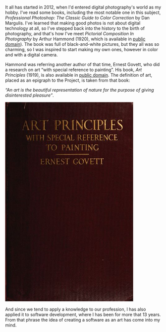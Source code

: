 It all has started in 2012, when I'd entered digital photography's world as my hobby. I've read some books, including the most notable one in this subject, _Professional Photoshop: The Classic Guide to Color Correction_ by Dan Margulis. I've learned that making good photos is not about digital technology at all, so I've stepped back into the history to the birth of photography, and that's how I've meet _Pictorial Composition In Photography_ by Arthur Hammond (1920), which is available in [public domain](https://archive.org/details/pictorialcomposi005829mbp)). The book was full of black-and-white pictures, but they all was so charming, so I was inspired to start making my own ones, however in color and with a digital camera.

Hammond was referring another author of that time, Ernest Govett, who did a research on art “with special reference to painting”. His book, _Art Principles_ (1919), is also available in [public domain](http://www.gutenberg.org/files/36427/36427-h/36427-h.htm). The definition of art, placed as an epigraph to the Project, is taken from that book:

_“An art is the beautiful representation of nature for the purpose of giving disinterested pleasure”_.

![Art Principles Cover](../project_images/art_principles_cover.jpg?raw=true)

And since we tend to apply a knowledge to our profession, I has also applied it to software development, where I has been for more that 13 years. From that phrase the idea of creating a software as an art has come into my mind.
